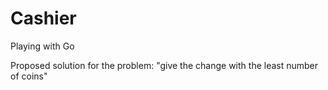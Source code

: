 # Cashier

Playing with Go

Proposed solution for the problem: "give the change with the least number of coins"


